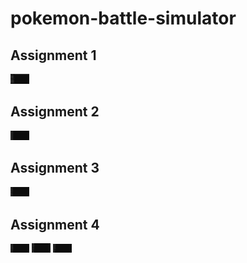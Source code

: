 # pokemon-battle-simulator
## Assignment 1
<img
    src="/screenshots/assignment-1.png"
    alt="Screenshot Assignment 1"
    title="Assignment 1"
    style="display: inline-block; margin: 0 auto; max-width: 30px">

## Assignment 2
<img
    src="/screenshots/assignment-2.png"
    alt="Screenshot Assignment 2"
    title="Assignment 2"
    style="display: inline-block; margin: 0 auto; max-width: 30px">

## Assignment 3
<img
    src="/screenshots/assignment-3.png"
    alt="Screenshot Assignment 3"
    title="Assignment 3"
    style="display: inline-block; margin: 0 auto; max-width: 30px">

## Assignment 4
<img
    src="/screenshots/assignment-4-part-1.png"
    alt="Screenshot Assignment 4 deel 1"
    title="Assignment 4"
    style="display: inline-block; margin: 0 auto; max-width: 30px">
<img
    src="/screenshots/assignment-4-part-2.png"
    alt="Screenshot Assignment 4 deel 2"
    title="Assignment 4"
    style="display: inline-block; margin: 0 auto; max-width: 30px">
<img
    src="/screenshots/assignment-4-part-3.png"
    alt="Screenshot Assignment 4 deel 3"
    title="Assignment 4"
    style="display: inline-block; margin: 0 auto; max-width: 30px">

